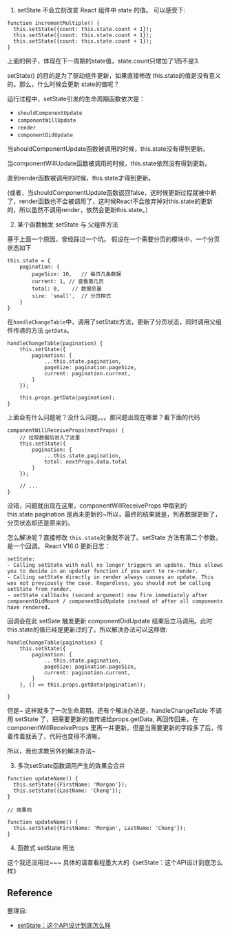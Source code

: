 1. setState 不会立刻改变 React 组件中 state 的值。
可以感受下: 
```
function incrementMultiple() {
  this.setState({count: this.state.count + 1});
  this.setState({count: this.state.count + 1});
  this.setState({count: this.state.count + 1});
}
```
上面的例子，体现在下一周期的state值，state.count只增加了1而不是3.

setState() 的目的是为了驱动组件更新，如果直接修改 this.state的值是没有意义的。那么，什么时候会更新 state的值呢？

运行过程中，setState引发的生命周期函数依次是：
- `shouldComponentUpdate`
- `componentWillUpdate`
- `render`
- `componentDidUpdate`

当shouldComponentUpdate函数被调用的时候，this.state没有得到更新。

当componentWillUpdate函数被调用的时候，this.state依然没有得到更新。

直到render函数被调用的时候，this.state才得到更新。

(或者，当shouldComponentUpdate函数返回false，这时候更新过程就被中断了，render函数也不会被调用了，这时候React不会放弃掉对this.state的更新的，所以虽然不调用render，依然会更新this.state。）

2. 某个函数触发 setState 与 父组件方法  

基于上面一个原因，曾经踩过一个坑。
假设在一个需要分页的模块中，一个分页状态如下
```
this.state = {
    pagination: {
        pageSize: 10,   // 每页几条数据
        current: 1, // 查看第几页
        total: 0,    // 数据总量
        size: 'small',  // 分页样式
    }
}
```
在`handleChangeTable`中，调用了setState方法，更新了分页状态，同时调用父组件传递的方法 `getData`。
```
handleChangeTable(pagination) {
    this.setState({
        pagination: {
            ...this.state.pagination,
            pageSize: pagination.pageSize,
            current: pagination.current,
        }
    });
    
    this.props.getData(pagination);
}
```
上面会有什么问题呢？没什么问题。。。那问题出现在哪里？看下面的代码
```
componentWillReceiveProps(nextProps) {
    // 拉取数据后进入了这里
    this.setState({
        pagination: {
            ...this.state.pagination,
            total: nextProps.data.total
        }
    });
    
    // ...
}
```
没错，问题就出现在这里，componentWillReceiveProps 中取到的this.state.pagination 是尚未更新的~所以，最终的结果就是，列表数据更新了，分页状态却还是原来的。

怎么解决呢？直接修改 `this.state`对象就不说了。setState 方法有第二个参数，是一个回调。 React V16.0 更新日志：
```
setState:
- Calling setState with null no longer triggers an update. This allows you to decide in an updater function if you want to re-render.
- Calling setState directly in render always causes an update. This was not previously the case. Regardless, you should not be calling setState from render.
- setState callbacks (second argument) now fire immediately after componentDidMount / componentDidUpdate instead of after all components have rendered.
```
回调会在此 setSate 触发更新 componentDidUpdate 结束后立马调用。此时this.state的值已经是更新过的了。所以解决办法可以这样做: 
```
handleChangeTable(pagination) {
    this.setState({
        pagination: {
            ...this.state.pagination,
            pageSize: pagination.pageSize,
            current: pagination.current,
        }
    }, () => this.props.getData(pagination));
    
}
```
但是~ 这样就多了一次生命周期。还有个解决办法是，handleChangeTable 不调用 setState 了，把需要更新的值传递给props.getData, 再回传回来，在 componentWillReceiveProps 里再一并更新。但是当需要更新的字段多了后，传着传着就丢了，代码也变得不清晰。

所以，我也求教另外的解决办法~

3. 多次setState函数调用产生的效果会合并
```
function updateName() {
  this.setState({FirstName: 'Morgan'});
  this.setState({LastName: 'Cheng'});
}

// 效果同

function updateName() {
  this.setState({FirstName: 'Morgan', LastName: 'Cheng'});
}
```

4. 函数式 setState 用法

这个我还没用过~~~
具体的请查看程墨大大的《setState：这个API设计到底怎么样》

## Reference
整理自:
- [setState：这个API设计到底怎么样](https://zhuanlan.zhihu.com/p/25954470)